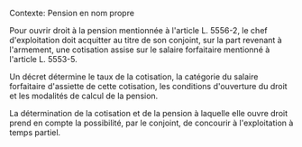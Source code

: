 Contexte: Pension en nom propre

Pour ouvrir droit à la pension mentionnée à l'article L. 5556-2, le chef d'exploitation doit acquitter au titre de son conjoint, sur la part revenant à l'armement, une cotisation assise sur le salaire forfaitaire mentionné à l'article L. 5553-5.

Un décret détermine le taux de la cotisation, la catégorie du salaire forfaitaire d'assiette de cette cotisation, les conditions d'ouverture du droit et les modalités de calcul de la pension.

La détermination de la cotisation et de la pension à laquelle elle ouvre droit prend en compte la possibilité, par le conjoint, de concourir à l'exploitation à temps partiel.